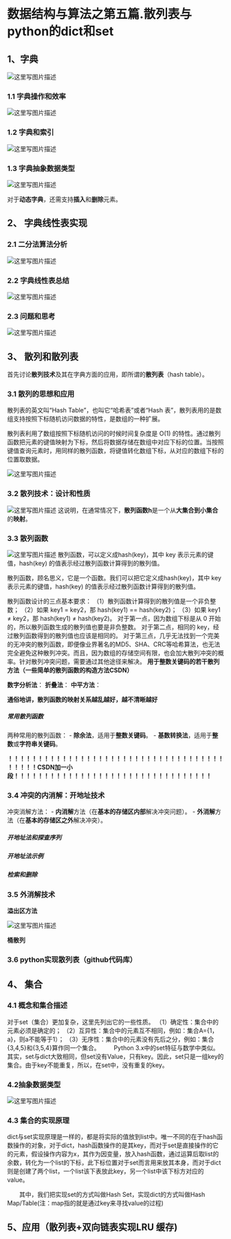 # 数据结构与算法之第五篇.散列表与python的dict和set 
## 1、**字典**

![这里写图片描述](%E6%95%B0%E6%8D%AE%E7%BB%93%E6%9E%84%E4%B8%8E%E7%AE%97%E6%B3%95%E4%B9%8B%E7%AC%AC%E4%BA%94%E7%AF%87.%E6%95%A3%E5%88%97%E8%A1%A8.assets/SouthEast-20201201192824301)

### 1.1 **字典操作和效率**

![这里写图片描述](%E6%95%B0%E6%8D%AE%E7%BB%93%E6%9E%84%E4%B8%8E%E7%AE%97%E6%B3%95%E4%B9%8B%E7%AC%AC%E4%BA%94%E7%AF%87.%E6%95%A3%E5%88%97%E8%A1%A8.assets/SouthEast-20201201192837092)

### 1.2 **字典和索引**

![这里写图片描述](%E6%95%B0%E6%8D%AE%E7%BB%93%E6%9E%84%E4%B8%8E%E7%AE%97%E6%B3%95%E4%B9%8B%E7%AC%AC%E4%BA%94%E7%AF%87.%E6%95%A3%E5%88%97%E8%A1%A8.assets/SouthEast-20201201192836595)

### 1.3 **字典抽象数据类型**

![这里写图片描述](%E6%95%B0%E6%8D%AE%E7%BB%93%E6%9E%84%E4%B8%8E%E7%AE%97%E6%B3%95%E4%B9%8B%E7%AC%AC%E4%BA%94%E7%AF%87.%E6%95%A3%E5%88%97%E8%A1%A8.assets/SouthEast-20201201192826627)

对于**动态字典**，还需支持**插入**和**删除**元素。


## 2、 字典线性表实现

### 2.1 **二分法算法分析**

![这里写图片描述](%E6%95%B0%E6%8D%AE%E7%BB%93%E6%9E%84%E4%B8%8E%E7%AE%97%E6%B3%95%E4%B9%8B%E7%AC%AC%E4%BA%94%E7%AF%87.%E6%95%A3%E5%88%97%E8%A1%A8.assets/SouthEast-20201201192826333)

### 2.2 字典线性表总结

![这里写图片描述](%E6%95%B0%E6%8D%AE%E7%BB%93%E6%9E%84%E4%B8%8E%E7%AE%97%E6%B3%95%E4%B9%8B%E7%AC%AC%E4%BA%94%E7%AF%87.%E6%95%A3%E5%88%97%E8%A1%A8.assets/SouthEast-20201201192829183)

### 2.3 **问题和思考**

![这里写图片描述](%E6%95%B0%E6%8D%AE%E7%BB%93%E6%9E%84%E4%B8%8E%E7%AE%97%E6%B3%95%E4%B9%8B%E7%AC%AC%E4%BA%94%E7%AF%87.%E6%95%A3%E5%88%97%E8%A1%A8.assets/SouthEast-20201201192828587)

## 3、 散列和散列表

首先讨论**散列技术**及其在字典方面的应用，即所谓的**散列表**（hash table）。

### 3.1 散列的思想和应用
散列表的英文叫“Hash Table”，也叫它“哈希表”或者“Hash 表”，散列表用的是数组支持按照下标随机访问数据的特性，是数组的一种扩展。

散列表利用了数组按照下标随机访问的时候时间复杂度是 O(1) 的特性。通过散列函数把元素的键值映射为下标，然后将数据存储在数组中对应下标的位置。当按照键值查询元素时，用同样的散列函数，将键值转化数组下标，从对应的数组下标的位置取数据。

![这里写图片描述](%E6%95%B0%E6%8D%AE%E7%BB%93%E6%9E%84%E4%B8%8E%E7%AE%97%E6%B3%95%E4%B9%8B%E7%AC%AC%E4%BA%94%E7%AF%87.%E6%95%A3%E5%88%97%E8%A1%A8.assets/SouthEast-20201201192830232)

### 3.2 **散列技术：设计和性质**

![这里写图片描述](%E6%95%B0%E6%8D%AE%E7%BB%93%E6%9E%84%E4%B8%8E%E7%AE%97%E6%B3%95%E4%B9%8B%E7%AC%AC%E4%BA%94%E7%AF%87.%E6%95%A3%E5%88%97%E8%A1%A8.assets/SouthEast-20201201192831037)
这说明，在通常情况下，**散列函数h**是一个从**大集合到小集合**的**映射**。

### 3.3 散列函数

![这里写图片描述](%E6%95%B0%E6%8D%AE%E7%BB%93%E6%9E%84%E4%B8%8E%E7%AE%97%E6%B3%95%E4%B9%8B%E7%AC%AC%E4%BA%94%E7%AF%87.%E6%95%A3%E5%88%97%E8%A1%A8.assets/SouthEast-20201201192848558)
散列函数，可以定义成hash(key)，其中 key 表示元素的键值，hash(key) 的值表示经过散列函数计算得到的散列值。

散列函数，顾名思义，它是一个函数。我们可以把它定义成hash(key)，其中 key 表示元素的键值，hash(key) 的值表示经过散列函数计算得到的散列值。

散列函数设计的三点基本要求：
（1）散列函数计算得到的散列值是一个非负整数；
（2）如果 key1 = key2，那 hash(key1) == hash(key2)；
（3）如果 key1 ≠ key2，那 hash(key1) ≠ hash(key2)。
对于第一点，因为数组下标是从 0 开始的，所以散列函数生成的散列值也要是非负整数。
对于第二点，相同的 key，经过散列函数得到的散列值也应该是相同的。
对于第三点，几乎无法找到一个完美的无冲突的散列函数，即便像业界著名的MD5、SHA、CRC等哈希算法，也无法完全避免这种散列冲突。而且，因为数组的存储空间有限，也会加大散列冲突的概率。针对散列冲突问题，需要通过其他途径来解决。
**用于整数关键码的若干散列方法（一些简单的散列函数的构造方法CSDN）**

 **数字分析法**：
 **折叠法**：
 **中平方法**：

**通俗地讲，散列函数的映射关系越乱越好，越不清晰越好**

##### **常用散列函数**

两种常用的散列函数：
\- **除余法**，适用于**整数关键码**。
\- **基数转换法**，适用于**整数**或**字符串关键码**。


**！！！！！！！！！！！！！！！！！！！！！！！！！！！！！！！！！！！！！！！！！CSDN加一小段！！！！！！！！！！！！！！！！！！！！！！！！！！！！！！！！！**





### 3.4 冲突的内消解：开地址技术

冲突消解方法：
\- **内消解**方法（在**基本的存储区内部**解决冲突问题）。
\- **外消解**方法（在**基本的存储区之外**解决冲突）。

##### **开地址法和探查序列**

##### **开地址法示例**

##### **检索和删除**



### 3.5 外消解技术

**溢出区方法**

![这里写图片描述](%E6%95%B0%E6%8D%AE%E7%BB%93%E6%9E%84%E4%B8%8E%E7%AE%97%E6%B3%95%E4%B9%8B%E7%AC%AC%E4%BA%94%E7%AF%87.%E6%95%A3%E5%88%97%E8%A1%A8.assets/SouthEast-20201201192833541)

**桶散列**



### 3.6 python实现散列表（github代码库）


## 4、 集合

### 4.1 **概念和集合描述**
对于set（集合）更加复杂，这里先列出它的一些性质。
（1）确定性：集合中的元素必须是确定的；
（2）互异性：集合中的元素互不相同，例如：集合A={1，a}，则a不能等于1）；
（3）无序性：集合中的元素没有先后之分，例如：集合{3,4,5}和{3,5,4}算作同一个集合。
　　Python 3.x中的set特征与数学中类似。其实，set与dict大致相同，但set没有Value，只有key。因此，set只是一组key的集合。由于key不能重复，所以，在set中，没有重复的key。

### 4.2**抽象数据类型**

![这里写图片描述](%E6%95%B0%E6%8D%AE%E7%BB%93%E6%9E%84%E4%B8%8E%E7%AE%97%E6%B3%95%E4%B9%8B%E7%AC%AC%E4%BA%94%E7%AF%87.%E6%95%A3%E5%88%97%E8%A1%A8.assets/SouthEast-20201201192837437)

### 4.3 集合的实现原理

  dict与set实现原理是一样的，都是将实际的值放到list中。唯一不同的在于hash函数操作的对象，对于dict，hash函数操作的是其key，而对于set是直接操作的它的元素，假设操作内容为x，其作为因变量，放入hash函数，通过运算后取list的余数，转化为一个list的下标，此下标位置对于set而言用来放其本身，而对于dict则是创建了两个list，一个list该下表放此key，另一个list中该下标方对应的value。

　　其中，我们把实现set的方式叫做Hash Set，实现dict的方式叫做Hash Map/Table(注：map指的就是通过key来寻找value的过程)


## 5、应用（散列表+双向链表实现LRU 缓存)
